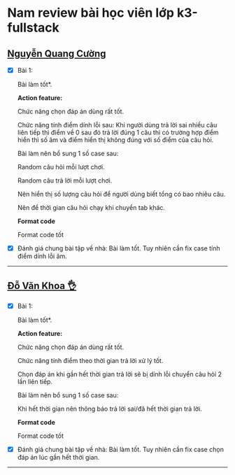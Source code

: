 # Nam review bài học viên lớp k3-fullstack

## [Nguyễn Quang Cường](https://github.com/cuonggold2408/Fullxinach_K3/tree/main/Day_36)

- [x] Bài 1:

  Bài làm tốt\*.

  **Action feature:**

  Chức năng chọn đáp án dùng rất tốt.

  Chức năng tính điểm dính lỗi sau: Khi người dùng trả lời sai nhiều câu liên tiếp thì điểm về 0 sau đó trả lời đúng 1 câu thì có trường hợp điểm hiển thì số âm và điểm hiển thị không đúng với số điểm của câu hỏi.

  Bài làm nên bổ sung 1 số case sau:

  Random câu hỏi mỗi lượt chơi.

  Random câu trả lời mỗi lượt chơi.

  Nên hiển thị số lượng câu hỏi để người dùng biết tổng có bao nhiêu câu.

  Nên để thời gian câu hỏi chạy khi chuyển tab khác.

  **Format code**

  Format code tốt

- [x] Đánh giá chung bài tập về nhà: Bài làm tốt. Tuy nhiên cần fix case tính điểm dính lỗi âm.

---

## [Đỗ Văn Khoa 👌](https://mrkhoadev.github.io/F8-Fullstack-K3/)

- [x] Bài 1:

  Bài làm tốt\*.

  **Action feature:**

  Chức năng chọn đáp án dùng rất tốt.

  Chức năng tính điểm theo thời gian trả lời xử lý tốt.

  Chọn đáp án khi gần hết thời gian trả lời sẽ bị dính lỗi chuyển câu hỏi 2 lần liên tiếp.

  Bài làm nên bổ sung 1 số case sau:

  Khi hết thời gian nên thông báo trả lời sai/đã hết thời gian trả lời.

  **Format code**

  Format code tốt

- [x] Đánh giá chung bài tập về nhà: Bài làm tốt. Tuy nhiên cần fix case chọn đáp án lúc gần hết thời gian.

---
